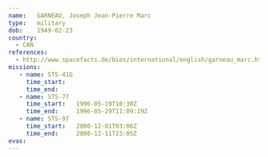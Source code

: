 ```yaml
---
name:	GARNEAU, Joseph Jean-Pierre Marc
type:	military
dob:	1949-02-23
country:
  - CAN
references:
  - http://www.spacefacts.de/bios/international/english/garneau_marc.htm
missions:
   - name: STS-41G
     time_start:   
     time_end:     
   - name: STS-77
     time_start:   1996-05-19T10:30Z
     time_end:     1996-05-29T11:09:19Z
   - name: STS-97
     time_start:   2000-12-01T03:06Z
     time_end:     2000-12-11T23:05Z
evas:
---
```

